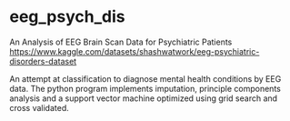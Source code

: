 # eeg_psych_dis
An Analysis of EEG Brain Scan Data for Psychiatric Patients
https://www.kaggle.com/datasets/shashwatwork/eeg-psychiatric-disorders-dataset

An attempt at classification to diagnose mental health conditions by EEG  data. The python program implements imputation, principle components analysis and a support vector machine 
optimized using grid search and cross validated.
